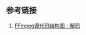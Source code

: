 



## 参考链接

1. [FFmpeg源代码结构图 - 解码](https://blog.csdn.net/leixiaohua1020/article/details/44220151)

